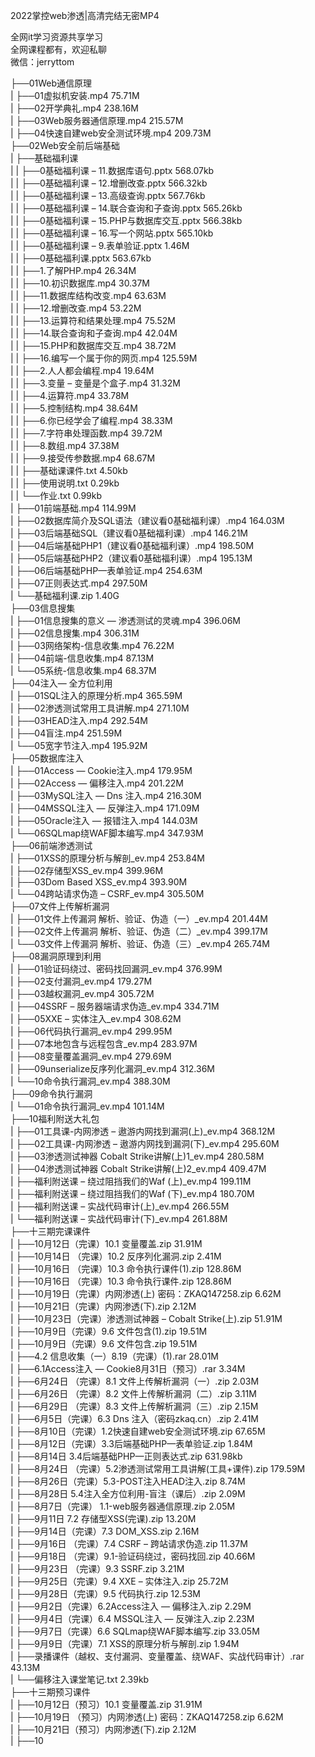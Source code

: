 2022掌控web渗透|高清完结无密MP4

全网it学习资源共享学习<br>全网课程都有，欢迎私聊<br>微信：jerryttom<br>

├──01Web通信原理<br> | ├──01虚拟机安装.mp4 75.71M<br> | ├──02开学典礼.mp4 238.16M<br> | ├──03Web服务器通信原理.mp4 215.57M<br> | ├──04快速自建web安全测试环境.mp4 209.73M<br> ├──02Web安全前后端基础<br> | ├──基础福利课<br> | | ├──0基础福利课 – 11.数据库语句.pptx 568.07kb<br> | | ├──0基础福利课 – 12.增删改查.pptx 566.32kb<br> | | ├──0基础福利课 – 13.高级查询.pptx 567.76kb<br> | | ├──0基础福利课 – 14.联合查询和子查询.pptx 565.26kb<br> | | ├──0基础福利课 – 15.PHP与数据库交互.pptx 566.38kb<br> | | ├──0基础福利课 – 16.写一个网站.pptx 565.10kb<br> | | ├──0基础福利课 – 9.表单验证.pptx 1.46M<br> | | ├──0基础福利课.pptx 563.67kb<br> | | ├──1.了解PHP.mp4 26.34M<br> | | ├──10.初识数据库.mp4 30.37M<br> | | ├──11.数据库结构改变.mp4 63.63M<br> | | ├──12.增删改查.mp4 53.22M<br> | | ├──13.运算符和结果处理.mp4 75.52M<br> | | ├──14.联合查询和子查询.mp4 42.04M<br> | | ├──15.PHP和数据库交互.mp4 38.72M<br> | | ├──16.编写一个属于你的网页.mp4 125.59M<br> | | ├──2.人人都会编程.mp4 19.64M<br> | | ├──3.变量 – 变量是个盒子.mp4 31.32M<br> | | ├──4.运算符.mp4 33.78M<br> | | ├──5.控制结构.mp4 38.64M<br> | | ├──6.你已经学会了编程.mp4 38.33M<br> | | ├──7.字符串处理函数.mp4 39.72M<br> | | ├──8.数组.mp4 37.38M<br> | | ├──9.接受传参数据.mp4 68.67M<br> | | ├──基础课课件.txt 4.50kb<br> | | ├──使用说明.txt 0.29kb<br> | | └──作业.txt 0.99kb<br> | ├──01前端基础.mp4 114.99M<br> | ├──02数据库简介及SQL语法（建议看0基础福利课）.mp4 164.03M<br> | ├──03后端基础SQL（建议看0基础福利课）.mp4 146.21M<br> | ├──04后端基础PHP1（建议看0基础福利课）.mp4 198.50M<br> | ├──05后端基础PHP2（建议看0基础福利课）.mp4 195.13M<br> | ├──06后端基础PHP—表单验证.mp4 254.63M<br> | ├──07正则表达式.mp4 297.50M<br> | └──基础福利课.zip 1.40G<br> ├──03信息搜集<br> | ├──01信息搜集的意义 — 渗透测试的灵魂.mp4 396.06M<br> | ├──02信息搜集.mp4 306.31M<br> | ├──03网络架构-信息收集.mp4 76.22M<br> | ├──04前端-信息收集.mp4 87.13M<br> | └──05系统-信息收集.mp4 68.37M<br> ├──04注入— 全方位利用<br> | ├──01SQL注入的原理分析.mp4 365.59M<br> | ├──02渗透测试常用工具讲解.mp4 271.10M<br> | ├──03HEAD注入.mp4 292.54M<br> | ├──04盲注.mp4 251.59M<br> | └──05宽字节注入.mp4 195.92M<br> ├──05数据库注入<br> | ├──01Access — Cookie注入.mp4 179.95M<br> | ├──02Access — 偏移注入.mp4 201.22M<br> | ├──03MySQL注入 — Dns 注入.mp4 216.30M<br> | ├──04MSSQL注入 — 反弹注入.mp4 171.09M<br> | ├──05Oracle注入 — 报错注入.mp4 144.03M<br> | └──06SQLmap绕WAF脚本编写.mp4 347.93M<br> ├──06前端渗透测试<br> | ├──01XSS的原理分析与解剖_ev.mp4 253.84M<br> | ├──02存储型XSS_ev.mp4 399.96M<br> | ├──03Dom Based XSS_ev.mp4 393.90M<br> | └──04跨站请求伪造 – CSRF_ev.mp4 305.50M<br> ├──07文件上传解析漏洞<br> | ├──01文件上传漏洞 解析、验证、伪造（一）_ev.mp4 201.44M<br> | ├──02文件上传漏洞 解析、验证、伪造（二）_ev.mp4 399.17M<br> | └──03文件上传漏洞 解析、验证、伪造（三）_ev.mp4 265.74M<br> ├──08漏洞原理到利用<br> | ├──01验证码绕过、密码找回漏洞_ev.mp4 376.99M<br> | ├──02支付漏洞_ev.mp4 179.27M<br> | ├──03越权漏洞_ev.mp4 305.72M<br> | ├──04SSRF – 服务器端请求伪造_ev.mp4 334.71M<br> | ├──05XXE – 实体注入_ev.mp4 308.62M<br> | ├──06代码执行漏洞_ev.mp4 299.95M<br> | ├──07本地包含与远程包含_ev.mp4 283.97M<br> | ├──08变量覆盖漏洞_ev.mp4 279.69M<br> | ├──09unserialize反序列化漏洞_ev.mp4 312.36M<br> | └──10命令执行漏洞_ev.mp4 388.30M<br> ├──09命令执行漏洞<br> | └──01命令执行漏洞_ev.mp4 101.14M<br> ├──10福利附送大礼包<br> | ├──01工具课-内网渗透 – 遨游内网找到漏洞(上)_ev.mp4 368.12M<br> | ├──02工具课-内网渗透 – 遨游内网找到漏洞(下)_ev.mp4 295.60M<br> | ├──03渗透测试神器 Cobalt Strike讲解(上)1_ev.mp4 280.58M<br> | ├──04渗透测试神器 Cobalt Strike讲解(上)2_ev.mp4 409.47M<br> | ├──福利附送课 – 绕过阻挡我们的Waf (上)_ev.mp4 199.11M<br> | ├──福利附送课 – 绕过阻挡我们的Waf (下)_ev.mp4 180.70M<br> | ├──福利附送课 – 实战代码审计(上)_ev.mp4 266.55M<br> | └──福利附送课 – 实战代码审计(下)_ev.mp4 261.88M<br> ├──十三期完课课件<br> | ├──10月12日（完课）10.1 变量覆盖.zip 31.91M<br> | ├──10月14日 （完课）10.2 反序列化漏洞.zip 2.41M<br> | ├──10月16日 （完课）10.3 命令执行课件(1).zip 128.86M<br> | ├──10月16日 （完课）10.3 命令执行课件.zip 128.86M<br> | ├──10月19日（完课）内网渗透(上) 密码：ZKAQ147258.zip 6.62M<br> | ├──10月21日（完课）内网渗透(下).zip 2.12M<br> | ├──10月23日（完课）渗透测试神器 – Cobalt Strike(上).zip 51.91M<br> | ├──10月9日（完课）9.6 文件包含(1).zip 19.51M<br> | ├──10月9日（完课）9.6 文件包含.zip 19.51M<br> | ├──4.2 信息收集（一）8.19（完课）(1).rar 28.01M<br> | ├──6.1Access注入 — Cookie8月31日（预习）.rar 3.34M<br> | ├──6月24日 （完课）8.1 文件上传解析漏洞（一）.zip 2.03M<br> | ├──6月26日 （完课）8.2 文件上传解析漏洞（二）.zip 3.11M<br> | ├──6月29日 （完课）8.3 文件上传解析漏洞（三）.zip 2.15M<br> | ├──6月5日（完课）6.3 Dns 注入（密码zkaq.cn）.zip 2.41M<br> | ├──8月10日（完课）1.2快速自建web安全测试环境.zip 67.65M<br> | ├──8月12日（完课）3.3后端基础PHP—表单验证.zip 1.84M<br> | ├──8月14日 3.4后端基础PHP—正则表达式.zip 631.98kb<br> | ├──8月24日 （完课）5.2渗透测试常用工具讲解(工具+课件).zip 179.59M<br> | ├──8月26日（完课）5.3-POST注入HEAD注入.zip 8.74M<br> | ├──8月28日 5.4注入全方位利用-盲注（课后）.zip 2.09M<br> | ├──8月7日（完课） 1.1-web服务器通信原理.zip 2.05M<br> | ├──9月11日 7.2 存储型XSS(完课).zip 13.20M<br> | ├──9月14日（完课）7.3 DOM_XSS.zip 2.16M<br> | ├──9月16日 （完课）7.4 CSRF – 跨站请求伪造.zip 11.37M<br> | ├──9月18日 （完课）9.1-验证码绕过，密码找回.zip 40.66M<br> | ├──9月23日 （完课）9.3 SSRF.zip 3.21M<br> | ├──9月25日（完课）9.4 XXE – 实体注入.zip 25.72M<br> | ├──9月28日（完课）9.5 代码执行.zip 12.53M<br> | ├──9月2日（完课）6.2Access注入 — 偏移注入.zip 2.29M<br> | ├──9月4日（完课）6.4 MSSQL注入 — 反弹注入.zip 2.23M<br> | ├──9月7日（完课）6.6 SQLmap绕WAF脚本编写.zip 33.05M<br> | ├──9月9日（完课）7.1 XSS的原理分析与解剖.zip 1.94M<br> | ├──录播课件（越权、支付漏洞、变量覆盖、绕WAF、实战代码审计）.rar 43.13M<br> | └──偏移注入课堂笔记.txt 2.39kb<br> ├──十三期预习课件<br> | ├──10月12日（预习）10.1 变量覆盖.zip 31.91M<br> | ├──10月19日 （预习）内网渗透(上) 密码：ZKAQ147258.zip 6.62M<br> | ├──10月21日（预习）内网渗透(下).zip 2.12M<br> | ├──10